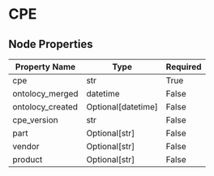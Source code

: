 # CPE

## Node Properties

| Property Name | Type | Required |
| ------------- | ---- | -------- |
| cpe | str | True |
| ontolocy_merged | datetime | False |
| ontolocy_created | Optional[datetime] | False |
| cpe_version | str | False |
| part | Optional[str] | False |
| vendor | Optional[str] | False |
| product | Optional[str] | False |